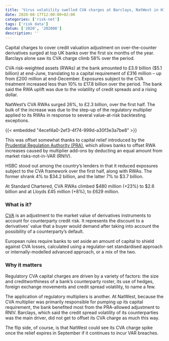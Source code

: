 ```yaml
---
title: 'Virus volatility swelled CVA charges at Barclays, NatWest in H1'
date: 2020-08-17T12:00:00+02:00
categories: ['risk-net']
tags: ['risk data']
datum: ['2020', '202008']
description: ''
---
```


Capital charges to cover credit valuation adjustment on over-the-counter derivatives surged at top UK banks over the first six months of the year. Barclays alone saw its CVA charge climb 58% over the period.

CVA risk-weighted assets (RWAs) at the bank amounted to £3.9 billion ($5.1 billion) at end-June, translating to a capital requirement of £316 million – up from £200 million at end-December. Exposures subject to the CVA treatment increased less than 10% to £17.8 billion over the period. The bank said the RWA uplift was due to the volatility of credit spreads and a rising dollar.

NatWest’s CVA RWAs surged 26%, to £2.3 billion, over the first half. The bulk of the increase was due to the step-up of the regulatory multiplier applied to its RWAs in response to several value-at-risk backtesting exceptions.

{{< embedded "4ecef4a0-2ef3-4f74-999d-a30f3e3a7be8" >}}

This was offset somewhat thanks to capital relief introduced by the [Prudential Regulation Authority (PRA)](https://www.risk.net/risk-quantum/7661886/natwest-reaps-benefits-of-pras-market-risk-relief), which allows banks to offset RWA increases caused by multiplier add-ons by deducting an equal amount from market risks-not-in-VAR (RNIV).

HSBC stood out among the country’s lenders in that it reduced exposures subject to the CVA framework over the first half, along with RWAs. The former shrank 4% to $34.2 billion, and the latter 7% to $3.7 billion.

At Standard Chartered, CVA RWAs climbed $480 million (+23%) to $2.6 billion and at Lloyds £45 million (+8%), to £629 million.

### What is it?

[CVA](https://www.risk.net/definition/credit-valuation-adjustment-cva) is an adjustment to the market value of derivatives instruments to account for counterparty credit risk. It represents the discount to a derivatives’ value that a buyer would demand after taking into account the possibility of a counterparty’s default.

European rules require banks to set aside an amount of capital to shield against CVA losses, calculated using a regulator-set standardised approach or internally-modelled advanced approach, or a mix of the two.

### Why it matters

Regulatory CVA capital charges are driven by a variety of factors: the size and creditworthiness of a bank’s counterparty roster, its use of hedges, foreign exchange movements and credit spread volatility, to name a few.

The application of regulatory multipliers is another. At NatWest, because the CVA multiplier was primarily responsible for pumping up its capital requirement, the bank benefited most from the PRA-allowed adjustment to RNIV. Barclays, which said the credit spread volatility of its counterparties was the main driver, did not get to offset its CVA charge as much this way.

The flip side, of course, is that NatWest could see its CVA charge spike once the relief expires in September if it continues to incur VAR breaches.

